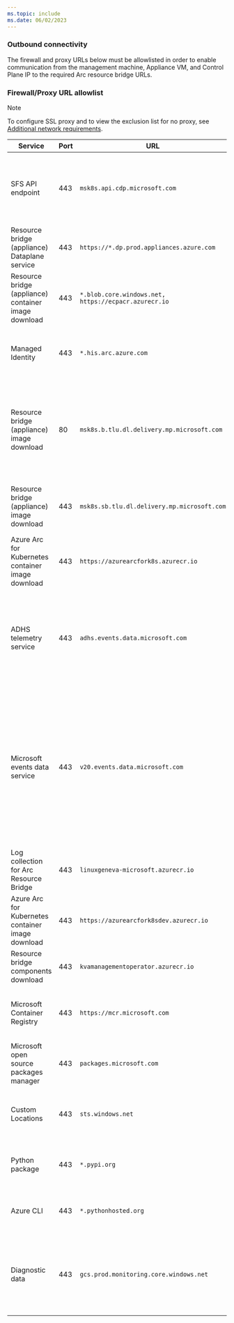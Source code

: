 ```yaml
---
ms.topic: include
ms.date: 06/02/2023
---
```


### Outbound connectivity

The firewall and proxy URLs below must be allowlisted in order to enable communication from the management machine, Appliance VM, and Control Plane IP to the required Arc resource bridge URLs.

### Firewall/Proxy URL allowlist

>[!Note]
>To configure SSL proxy and to view the exclusion list for no proxy, see [Additional network requirements](/azure/azure-arc/resource-bridge/network-requirements#additional-network-requirements).

|**Service**|**Port**|**URL**|**Direction**|**Notes**|
|--|--|--|--|--|
|SFS API endpoint | 443 | `msk8s.api.cdp.microsoft.com` | Management machine & Appliance VM IPs need outbound connection. | Used when downloading product catalog, product bits, and OS images from SFS. |
|Resource bridge (appliance) Dataplane service| 443 | `https://*.dp.prod.appliances.azure.com`| Appliance VMs IP need outbound connection. | Communicate with resource provider in Azure.|
|Resource bridge (appliance) container image download| 443 | `*.blob.core.windows.net, https://ecpacr.azurecr.io`| Appliance VM IPs need outbound connection. | Required to pull container images. |
|Managed Identity| 443 | `*.his.arc.azure.com`| Appliance VM IPs need outbound connection. | Required to pull system-assigned Managed Identity certificates. | 
|Resource bridge (appliance) image download| 80 | `msk8s.b.tlu.dl.delivery.mp.microsoft.com`| Management machine & Appliance VM IPs need outbound connection. |  *Only needed for Arc Appliance CLI extension version 0.2.32 and below.* Download the Arc Resource Bridge OS images.  |
|Resource bridge (appliance) image download| 443 | `msk8s.sb.tlu.dl.delivery.mp.microsoft.com`| Management machine & Appliance VM IPs need outbound connection. |  Download the Arc Resource Bridge OS images.  |
|Azure Arc for Kubernetes container image download| 443 | `https://azurearcfork8s.azurecr.io`|  Appliance VM IPs need outbound connection. | Required to pull container images. |
|ADHS telemetry service | 443 | `adhs.events.data.microsoft.com`| Appliance VM IPs need outbound connection. | Used periodically to send Microsoft required diagnostic data and telemetry from within the appliance VM. |
|Microsoft events data service | 443 |`v20.events.data.microsoft.com`| Appliance VM IPs need outbound connection. | Used periodically to send Microsoft required diagnostic data from the Azure Stack HCI or Windows Server host. Used when telemetry is coming off Windows like Windows Server or HCI. |
|Log collection for Arc Resource Bridge| 443 | `linuxgeneva-microsoft.azurecr.io`| Appliance VM IPs need outbound connection. | Push logs for Appliance managed components.|
|Azure Arc for Kubernetes container image download| 443 | `https://azurearcfork8sdev.azurecr.io`|  Appliance VM IPs need outbound connection. | Pull container images while ARB is in preview. |
|Resource bridge components download| 443 | `kvamanagementoperator.azurecr.io`| Appliance VM IPs need outbound connection. | Pull artifacts for Appliance managed components.|
|Microsoft Container Registry| 443 | `https://mcr.microsoft.com`| Management machine & Appliance VM IPs need outbound connection. | Download container images for Arc Resource Bridge.|
|Microsoft open source packages manager| 443 | `packages.microsoft.com`| Appliance VM IPs need outbound connection. | Download Linux installation package.|
|Custom Locations| 443 | `sts.windows.net`| Appliance VM IPs need outbound connection. | Required for use by the Custom Locations cluster extension.|
|Python package| 443 | `*.pypi.org`| Management machine needs outbound connection. | Validate Kubernetes and Python versions.|
|Azure CLI| 443 | `*.pythonhosted.org`| Management machine needs outbound connection. | Python packages for Azure CLI installation.|
|Diagnostic data | 443 | `gcs.prod.monitoring.core.windows.net`	|	Appliance VM IPs need outbound connection. | Used periodically to send Microsoft required diagnostic data from control plane nodes.|
